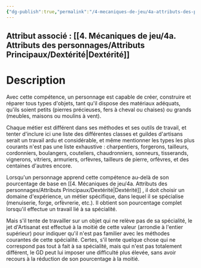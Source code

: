```yaml
---
{"dg-publish":true,"permalink":"/4-mecaniques-de-jeu/4a-attributs-des-personnages/competences/artisanat/"}
---
```



## Attribut associé : [[4. Mécaniques de jeu/4a. Attributs des personnages/Attributs Principaux/Dextérité\|Dextérité]] 

# Description

Avec cette compétence, un personnage est capable de créer, construire et réparer tous types d'objets, tant qu'il dispose des matériaux adéquats, qu'ils soient petits (pierres précieuses, fers à cheval ou chaises) ou grands (meubles, maisons ou moulins à vent).

Chaque métier est différent dans ses méthodes et ses outils de travail, et tenter d'inclure ici une liste des différentes classes et guildes d'artisans serait un travail ardu et considérable, et même mentionner les types les plus courants n'est pas une liste exhaustive : charpentiers, forgerons, tailleurs, cordonniers, boulangers, couteliers, chaudronniers, sonneurs, tisserands, vignerons, vitriers, armuriers, orfèvres, tailleurs de pierre, orfèvres, et des centaines d'autres encore.

Lorsqu'un personnage apprend cette compétence au-delà de son pourcentage de base en [[4. Mécaniques de jeu/4a. Attributs des personnages/Attributs Principaux/Dextérité\|Dextérité]] , il doit choisir un domaine d'expérience, un métier spécifique, dans lequel il se spécialise (menuiserie, forge, orfèvrerie, etc.). Il obtient son pourcentage complet lorsqu'il effectue un travail lié à sa spécialité. 

Mais s'il tente de travailler sur un objet qui ne relève pas de sa spécialité, le jet d'Artisanat est effectué à la moitié de cette valeur (arrondie à l'entier supérieur) pour indiquer qu'il n'est pas familier avec les méthodes courantes de cette spécialité. Certes, s'il tente quelque chose qui ne correspond pas tout à fait à sa spécialité, mais qui n'est pas totalement différent, le GD peut lui imposer une difficulté plus élevée, sans avoir recours à la réduction de son pourcentage à la moitié.